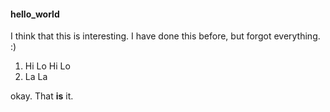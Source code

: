 #### hello_world
I think that this is interesting. I have done this before, but forgot everything.
:)  

1. Hi Lo Hi Lo
2. La La  

okay. That **is** it.
